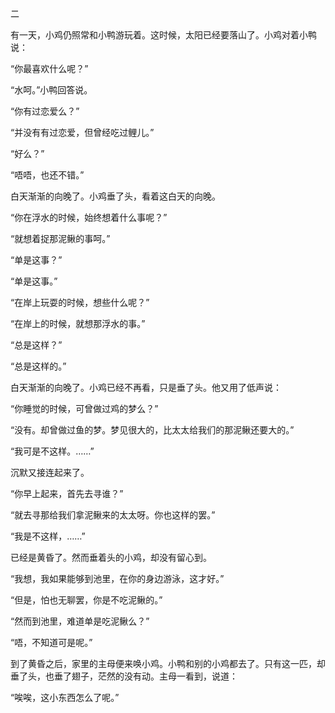 二

  

有一天，小鸡仍照常和小鸭游玩着。这时候，太阳已经要落山了。小鸡对着小鸭说：

“你最喜欢什么呢？”

“水呵。”小鸭回答说。

“你有过恋爱么？”

“并没有有过恋爱，但曾经吃过鲤儿。”

“好么？”

“唔唔，也还不错。”

白天渐渐的向晚了。小鸡垂了头，看着这白天的向晚。

“你在浮水的时候，始终想着什么事呢？”

“就想着捉那泥鳅的事呵。”

“单是这事？”

“单是这事。”

“在岸上玩耍的时候，想些什么呢？”

“在岸上的时候，就想那浮水的事。”

“总是这样？”

“总是这样的。”

白天渐渐的向晚了。小鸡已经不再看，只是垂了头。他又用了低声说：

“你睡觉的时候，可曾做过鸡的梦么？”

“没有。却曾做过鱼的梦。梦见很大的，比太太给我们的那泥鳅还要大的。”

“我可是不这样。……”

沉默又接连起来了。

“你早上起来，首先去寻谁？”

“就去寻那给我们拿泥鳅来的太太呀。你也这样的罢。”

“我是不这样，……”

已经是黄昏了。然而垂着头的小鸡，却没有留心到。

“我想，我如果能够到池里，在你的身边游泳，这才好。”

“但是，怕也无聊罢，你是不吃泥鳅的。”

“然而到池里，难道单是吃泥鳅么？”

“唔，不知道可是呢。”

到了黄昏之后，家里的主母便来唤小鸡。小鸭和别的小鸡都去了。只有这一匹，却垂了头，也垂了翅子，茫然的没有动。主母一看到，说道：

“唉唉，这小东西怎么了呢。”